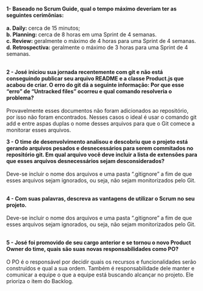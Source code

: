
<p> <b>1-	Baseado no Scrum Guide, qual o tempo máximo deveriam ter as seguintes cerimônias: </b><br><br>
  <b>a. Daily:  </b> cerca de 15 minutos;<br>
  <b>b. Planning:  </b> cerca de 8 horas em uma Sprint de 4 semanas.<br>
  <b>c. Review:  </b> geralmente o máximo de 4 horas para uma Sprint de 4 semanas.<br>
  <b>d. Retrospectiva:  </b>  geralmente o máximo de 3 horas para uma Sprint de 4 semanas. <br><br>
</p>

<p> <b>2 - José iniciou sua jornada recentemente com git e não está conseguindo publicar
  seu arquivo README e a classe Product.js que acabou de criar.
  O erro do git dá a seguinte informação: Por que esse “erro” de “Untracked files” ocorreu e qual comando resolveria o problema?</b><br><br>
  Provavelmente esses documentos não foram adicionados ao repositório, por isso não foram encontrados. Nesses casos o ideal é usar
  o comando git add e entre aspas duplas o nome desses arquivos para que o Git comece a monitorar esses arquivos.<br>
</p>
 <p> <b>3 -	O time de desenvolvimento analisou e descobriu que o projeto está gerando arquivos pesados e
  desnecessários para serem commitados no repositório git. Em qual arquivo você deve incluir a lista de extensões para que esses arquivos desnecessários sejam             desconsiderados?</b><br><br>
  Deve-se incluir o nome dos arquivos e uma pasta “.gitignore” a fim de que esses arquivos sejam ignorados, ou seja, não sejam monitorizados pelo Git.<br><br>
</p>

<p> <b>4 - Com suas palavras, descreva as vantagens de utilizar o Scrum no seu projeto. </b> <br><br>
  Deve-se incluir o nome dos arquivos e uma pasta “.gitignore” a fim de que esses arquivos sejam ignorados, ou seja, não sejam monitorizados pelo Git.<br><br>
</p>

<p> <b>5 -	José foi promovido de seu cargo anterior e se tornou o novo Product Owner do time, quais são suas novas responsabilidades como PO?</b> <br><br>
  O PO é o responsável por decidir quais os recursos e funcionalidades serão construídos e qual a sua ordem. Também é responsabilidade dele manter e comunicar a equipe o   que a equipe está buscando alcançar no projeto. Ele prioriza o item do Backlog.<br><br>
</p>
